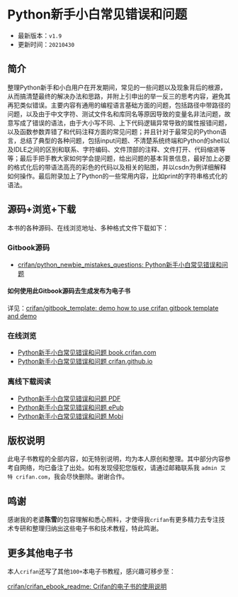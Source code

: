 # Python新手小白常见错误和问题

* 最新版本：`v1.9`
* 更新时间：`20210430`

## 简介

整理Python新手和小白用户在开发期间，常见的一些问题以及现象背后的根源，从而搞清楚最终的解决办法和思路，并附上引申出的举一反三的思考内容，避免其再犯类似错误。主要内容有通用的编程语言基础方面的问题，包括路径中带路径的问题，以及由于中文字符、测试文件名和库同名等原因导致的变量名非法问题，故意写成了错误的语法，由于大小写不同、上下代码逻辑异常导致的属性报错问题，以及函数参数弄错了和代码注释方面的常见问题；并且针对于最常见的Python语言，总结了典型的各种问题，包括input问题、不清楚系统终端和Python的shell以及IDLE之间的区别和联系、字符编码、文件顶部的注释、文件打开、代码缩进等等；最后手把手教大家如何学会提问题，给出问题的基本背景信息，最好加上必要的格式化后的带语法高亮的彩色的代码以及相关的贴图，并以csdn为例详细解释如何操作。最后附录加上了Python的一些常用内容，比如print的字符串格式化的语法。

## 源码+浏览+下载

本书的各种源码、在线浏览地址、多种格式文件下载如下：

### Gitbook源码

* [crifan/python_newbie_mistakes_questions: Python新手小白常见错误和问题](https://github.com/crifan/python_newbie_mistakes_questions)

#### 如何使用此Gitbook源码去生成发布为电子书

详见：[crifan/gitbook_template: demo how to use crifan gitbook template and demo](https://github.com/crifan/gitbook_template)

### 在线浏览

* [Python新手小白常见错误和问题 book.crifan.com](http://book.crifan.com/books/python_newbie_mistakes_questions/website)
* [Python新手小白常见错误和问题 crifan.github.io](https://crifan.github.io/python_newbie_mistakes_questions/website)

### 离线下载阅读

* [Python新手小白常见错误和问题 PDF](http://book.crifan.com/books/python_newbie_mistakes_questions/pdf/python_newbie_mistakes_questions.pdf)
* [Python新手小白常见错误和问题 ePub](http://book.crifan.com/books/python_newbie_mistakes_questions/epub/python_newbie_mistakes_questions.epub)
* [Python新手小白常见错误和问题 Mobi](http://book.crifan.com/books/python_newbie_mistakes_questions/mobi/python_newbie_mistakes_questions.mobi)

## 版权说明

此电子书教程的全部内容，如无特别说明，均为本人原创和整理。其中部分内容参考自网络，均已备注了出处。如有发现侵犯您版权，请通过邮箱联系我 `admin 艾特 crifan.com`，我会尽快删除。谢谢合作。

## 鸣谢

感谢我的老婆**陈雪**的包容理解和悉心照料，才使得我`crifan`有更多精力去专注技术专研和整理归纳出这些电子书和技术教程，特此鸣谢。

## 更多其他电子书

本人`crifan`还写了其他`100+`本电子书教程，感兴趣可移步至：

[crifan/crifan_ebook_readme: Crifan的电子书的使用说明](https://github.com/crifan/crifan_ebook_readme)
